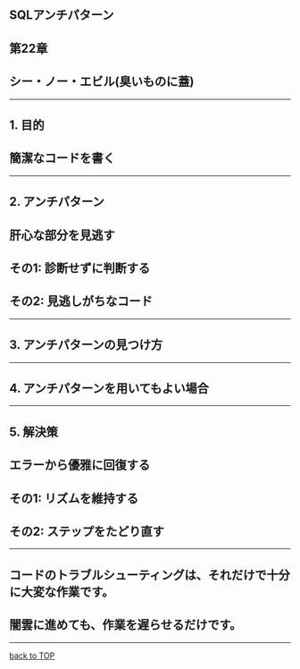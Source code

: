 ## SQLアンチパターン
## 第22章
## シー・ノー・エビル(臭いものに蓋)

---

## 1. 目的

>>>

## 簡潔なコードを書く

---

## 2. アンチパターン

>>>

## 肝心な部分を見逃す

>>>

## その1: 診断せずに判断する

>>>

## その2: 見逃しがちなコード

---

## 3. アンチパターンの見つけ方

---

## 4. アンチパターンを用いてもよい場合

---

## 5. 解決策

>>>

## エラーから優雅に回復する

>>>

## その1: リズムを維持する

>>>

## その2: ステップをたどり直す

---

## コードのトラブルシューティングは、それだけで十分に大変な作業です。
## 闇雲に進めても、作業を遅らせるだけです。

---

[back to TOP](#/0)
